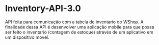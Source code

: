 # Inventory-API-3.0


  API feita para comunicação com a tabela de inventario do WShop.
  A finalidade dessa API é desenvolver uma aplicação mobile para que possa ser feito o inventario (contagem de estoque) através de um aplicativo em um dispositivo movel.
